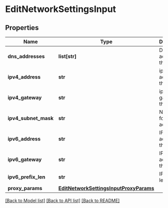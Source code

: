 # EditNetworkSettingsInput

## Properties
Name | Type | Description | Notes
------------ | ------------- | ------------- | -------------
**dns_addresses** | **list[str]** | Dns address of the system | [optional] 
**ipv4_address** | **str** | ipv4 address of the system | [optional] 
**ipv4_gateway** | **str** | ipv4 gateway of the system | [optional] 
**ipv4_subnet_mask** | **str** | NetMask for IPV4 address | [optional] 
**ipv6_address** | **str** | IPV6 address of the system | [optional] 
**ipv6_gateway** | **str** | IPV6 address of the system | [optional] 
**ipv6_prefix_len** | **str** | IPV6 Prefix length | [optional] 
**proxy_params** | [**EditNetworkSettingsInputProxyParams**](EditNetworkSettingsInputProxyParams.md) |  | [optional] 

[[Back to Model list]](../README.md#documentation-for-models) [[Back to API list]](../README.md#documentation-for-api-endpoints) [[Back to README]](../README.md)


